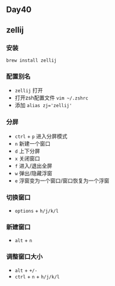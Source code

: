 ## Day40 

## zellij

### 安装
`brew install zellij`

### 配置别名
* `zellij`  打开
* 打开zsh配置文件 `vim ~/.zshrc`
* 添加 `alias zj='zellij'`

### 分屏
* `ctrl` + `p` 进入分屏模式
* `n` 新建一个窗口
* `d` 上下分屏
* `x` 关闭窗口
* `f` 进入/退出全屏
* `w` 弹出/隐藏浮窗
* `e` 浮窗变为一个窗口/窗口恢复为一个浮窗

### 切换窗口
* `options` + `h/j/k/l`

### 新建窗口
* `alt` + `n`

### 调整窗口大小
* `alt` + `+/-`
* `ctrl` + `n` + `h/j/k/l`